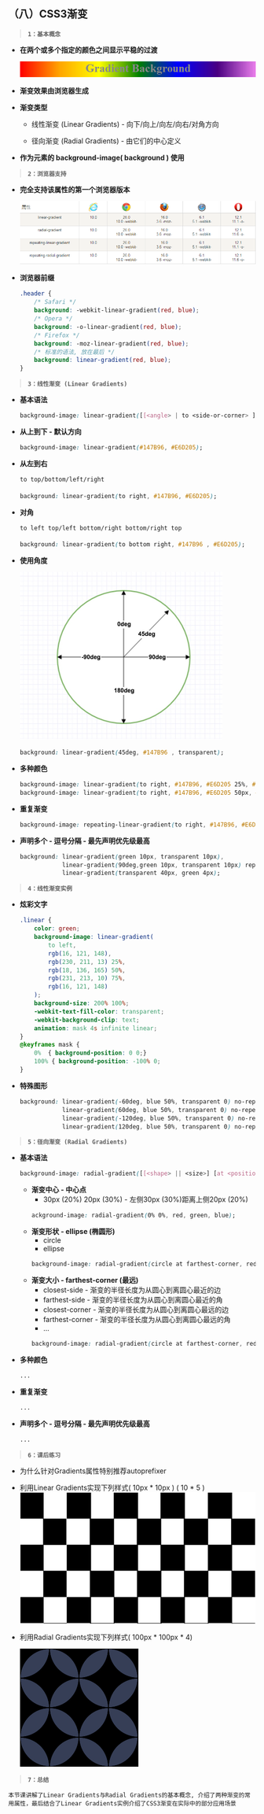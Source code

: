 ##  （八）CSS3渐变

> **`1：基本概念`**

- **在两个或多个指定的颜色之间显示平稳的过渡**

	![image](./css.png)

- **渐变效果由浏览器生成**

- **渐变类型**
	- 线性渐变 (Linear Gradients) - 向下/向上/向左/向右/对角方向

	- 径向渐变 (Radial Gradients) - 由它们的中心定义

- **作为元素的 background-image( background ) 使用**

> **`2：浏览器支持`**
  - **完全支持该属性的第一个浏览器版本**

	![image](./borwer.png)

  - **浏览器前缀**
	```css
	.header {
	    /* Safari */
	    background: -webkit-linear-gradient(red, blue);
	    /* Opera */
	    background: -o-linear-gradient(red, blue);
	    /* Firefox */
	    background: -moz-linear-gradient(red, blue);
	    /* 标准的语法, 放在最后 */
	    background: linear-gradient(red, blue);
	}
	```

> **`3：线性渐变 (Linear Gradients)`**

- **基本语法**

	```css
	background-image: linear-gradient([[<angle> | to <side-or-corner> ],]?<color-stop>[,<color-stop>]+);
	```

- **从上到下 - 默认方向**
	```css
	background-image: linear-gradient(#147B96, #E6D205);
	```

- **从左到右**
	```css
	to top/bottom/left/right

	background: linear-gradient(to right, #147B96, #E6D205);
	```

- **对角**
	```css
	to left top/left bottom/right bottom/right top

	background: linear-gradient(to bottom right, #147B96 , #E6D205);
	```

- **使用角度**

	![image](./angle.png)
	```css
	background: linear-gradient(45deg, #147B96 , transparent);
	```

- **多种颜色**
	```css
	background-image: linear-gradient(to right, #147B96, #E6D205 25%, #147B96 50%, #E6D205 75%, #147B96);
	background-image: linear-gradient(to right, #147B96, #E6D205 50px, #147B96 50px, #E6D205 50px, #147B96);
	```

- **重复渐变**
	```css
	background-image: repeating-linear-gradient(to right, #147B96, #E6D205 5%, #147B96 10%, #E6D205 20%, #147B96);
	```

- **声明多个 - 逗号分隔 - 最先声明优先级最高**
	```css
	background: linear-gradient(green 10px, transparent 10px),
				linear-gradient(90deg,green 10px, transparent 10px) repeat left top / 40px,
				linear-gradient(transparent 40px, green 4px);
	```

> **`4：线性渐变实例`**
- **炫彩文字**
	```css
	.linear {
        color: green;
        background-image: linear-gradient(
            to left,
            rgb(16, 121, 148), 
            rgb(230, 211, 13) 25%, 
            rgb(18, 136, 165) 50%, 
            rgb(231, 213, 10) 75%, 
            rgb(16, 121, 148)
        );
        background-size: 200% 100%;
        -webkit-text-fill-color: transparent;
        -webkit-background-clip: text;
        animation: mask 4s infinite linear;
    }
	@keyframes mask {
        0%  { background-position: 0 0;}
        100% { background-position: -100% 0;
	}
	```
- **特殊图形**
	```css
	background: linear-gradient(-60deg, blue 50%, transparent 0) no-repeat top left / 50% 50%,
                linear-gradient(60deg, blue 50%, transparent 0) no-repeat top right / 50% 50%,
                linear-gradient(-120deg, blue 50%, transparent 0) no-repeat bottom left / 50% 50%,
                linear-gradient(120deg, blue 50%, transparent 0) no-repeat bottom right / 50% 50%;
	```

> **`5：径向渐变 (Radial Gradients)`**
- **基本语法**
	```css
	background-image: radial-gradient([[<shape> || <size>] [at <position>]?,| at <position>,]?<color-stop>[,<color-stop>]+);
	```
	- **渐变中心 - 中心点**
		- 30px (20%) 20px (30%) - 左侧30px (30%)距离上侧20px (20%)
		```css
		ackground-image: radial-gradient(0% 0%, red, green, blue);
		```
	- **渐变形状 -  ellipse (椭圆形)**
		- circle
		- ellipse
		```css
		background-image: radial-gradient(circle at farthest-corner, red, green, blue);
		```
	- **渐变大小 - farthest-corner (最远)**
		- closest-side - 渐变的半径长度为从圆心到离圆心最近的边
		- farthest-side - 渐变的半径长度为从圆心到离圆心最近的角
		- closest-corner - 渐变的半径长度为从圆心到离圆心最远的边
		- farthest-corner - 渐变的半径长度为从圆心到离圆心最远的角
		- ...
		```css
		background-image: radial-gradient(circle at farthest-corner, red, green, blue);
		```
- **多种颜色**
	```css
	...
	```
- **重复渐变**
	```css
	...
	```
- **声明多个 - 逗号分隔 - 最先声明优先级最高**
	```css
	...
	```


> **`6：课后练习`**
- 为什么针对Gradients属性特别推荐autoprefixer

- 利用Linear Gradients实现下列样式( 10px * 10px ) ( 10 * 5 )
	![image](./white.png)

- 利用Radial Gradients实现下列样式( 100px * 100px * 4)

	![image](./picture.png)

> **`7：总结`**

```
本节课讲解了Linear Gradients与Radial Gradients的基本概念, 介绍了两种渐变的常用属性，最后结合了Linear Gradients实例介绍了CSS3渐变在实际中的部分应用场景
```